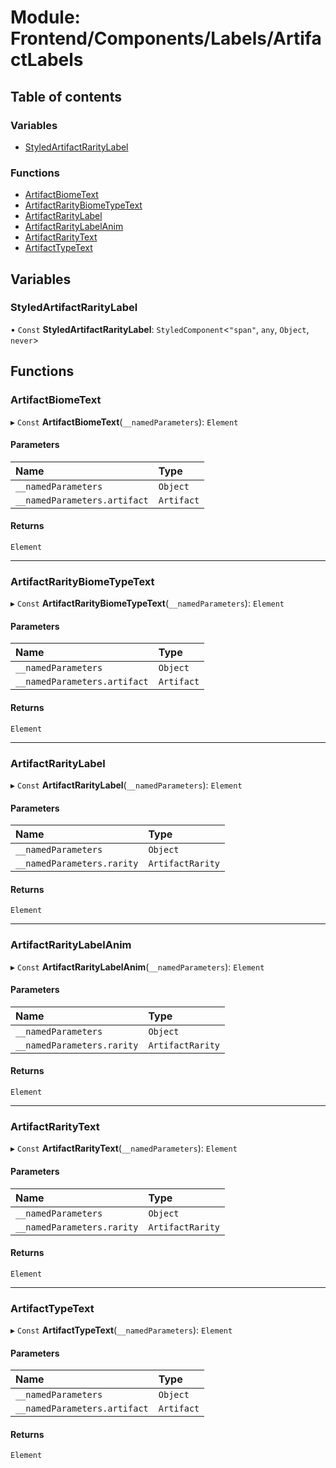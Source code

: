 # Module: Frontend/Components/Labels/ArtifactLabels

## Table of contents

### Variables

- [StyledArtifactRarityLabel](Frontend_Components_Labels_ArtifactLabels.md#styledartifactraritylabel)

### Functions

- [ArtifactBiomeText](Frontend_Components_Labels_ArtifactLabels.md#artifactbiometext)
- [ArtifactRarityBiomeTypeText](Frontend_Components_Labels_ArtifactLabels.md#artifactraritybiometypetext)
- [ArtifactRarityLabel](Frontend_Components_Labels_ArtifactLabels.md#artifactraritylabel)
- [ArtifactRarityLabelAnim](Frontend_Components_Labels_ArtifactLabels.md#artifactraritylabelanim)
- [ArtifactRarityText](Frontend_Components_Labels_ArtifactLabels.md#artifactraritytext)
- [ArtifactTypeText](Frontend_Components_Labels_ArtifactLabels.md#artifacttypetext)

## Variables

### StyledArtifactRarityLabel

• `Const` **StyledArtifactRarityLabel**: `StyledComponent`<`"span"`, `any`, `Object`, `never`\>

## Functions

### ArtifactBiomeText

▸ `Const` **ArtifactBiomeText**(`__namedParameters`): `Element`

#### Parameters

| Name                         | Type       |
| :--------------------------- | :--------- |
| `__namedParameters`          | `Object`   |
| `__namedParameters.artifact` | `Artifact` |

#### Returns

`Element`

---

### ArtifactRarityBiomeTypeText

▸ `Const` **ArtifactRarityBiomeTypeText**(`__namedParameters`): `Element`

#### Parameters

| Name                         | Type       |
| :--------------------------- | :--------- |
| `__namedParameters`          | `Object`   |
| `__namedParameters.artifact` | `Artifact` |

#### Returns

`Element`

---

### ArtifactRarityLabel

▸ `Const` **ArtifactRarityLabel**(`__namedParameters`): `Element`

#### Parameters

| Name                       | Type             |
| :------------------------- | :--------------- |
| `__namedParameters`        | `Object`         |
| `__namedParameters.rarity` | `ArtifactRarity` |

#### Returns

`Element`

---

### ArtifactRarityLabelAnim

▸ `Const` **ArtifactRarityLabelAnim**(`__namedParameters`): `Element`

#### Parameters

| Name                       | Type             |
| :------------------------- | :--------------- |
| `__namedParameters`        | `Object`         |
| `__namedParameters.rarity` | `ArtifactRarity` |

#### Returns

`Element`

---

### ArtifactRarityText

▸ `Const` **ArtifactRarityText**(`__namedParameters`): `Element`

#### Parameters

| Name                       | Type             |
| :------------------------- | :--------------- |
| `__namedParameters`        | `Object`         |
| `__namedParameters.rarity` | `ArtifactRarity` |

#### Returns

`Element`

---

### ArtifactTypeText

▸ `Const` **ArtifactTypeText**(`__namedParameters`): `Element`

#### Parameters

| Name                         | Type       |
| :--------------------------- | :--------- |
| `__namedParameters`          | `Object`   |
| `__namedParameters.artifact` | `Artifact` |

#### Returns

`Element`
